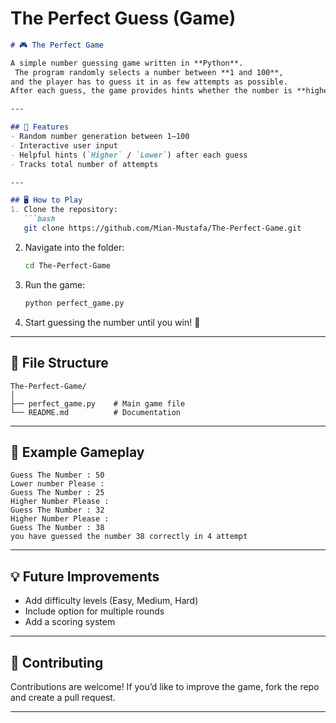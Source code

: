 # The Perfect Guess (Game)


````markdown
# 🎮 The Perfect Game  

A simple number guessing game written in **Python**.
 The program randomly selects a number between **1 and 100**,
and the player has to guess it in as few attempts as possible.
After each guess, the game provides hints whether the number is **higher** or **lower** than the guess.  

---

## 🚀 Features
- Random number generation between 1–100  
- Interactive user input  
- Helpful hints (`Higher` / `Lower`) after each guess  
- Tracks total number of attempts  

---

## 🖥️ How to Play
1. Clone the repository:  
   ```bash
   git clone https://github.com/Mian-Mustafa/The-Perfect-Game.git
````

2. Navigate into the folder:

   ```bash
   cd The-Perfect-Game
   ```
3. Run the game:

   ```bash
   python perfect_game.py
   ```
4. Start guessing the number until you win! 🎉

---

## 📂 File Structure

```
The-Perfect-Game/
│
├── perfect_game.py    # Main game file
└── README.md          # Documentation
```

---

## 📝 Example Gameplay

```
Guess The Number : 50
Lower number Please :
Guess The Number : 25
Higher Number Please :
Guess The Number : 32
Higher Number Please :
Guess The Number : 38
you have guessed the number 38 correctly in 4 attempt
```

---

## 💡 Future Improvements

* Add difficulty levels (Easy, Medium, Hard)
* Include option for multiple rounds
* Add a scoring system

---

## 🤝 Contributing

Contributions are welcome! If you’d like to improve the game, fork the repo and create a pull request.

---


